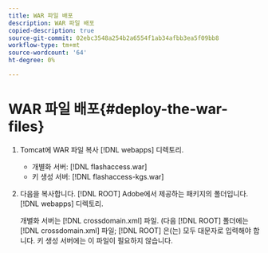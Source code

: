 ```yaml
---
title: WAR 파일 배포
description: WAR 파일 배포
copied-description: true
source-git-commit: 02ebc3548a254b2a6554f1ab34afbb3ea5f09bb8
workflow-type: tm+mt
source-wordcount: '64'
ht-degree: 0%

---
```


# WAR 파일 배포{#deploy-the-war-files}

1. Tomcat에 WAR 파일 복사 [!DNL webapps] 디렉토리.

   * 개별화 서버: [!DNL flashaccess.war]
   * 키 생성 서버: [!DNL flashaccess-kgs.war]

1. 다음을 복사합니다. [!DNL ROOT] Adobe에서 제공하는 패키지의 폴더입니다. [!DNL webapps] 디렉토리.

   개별화 서버는 [!DNL crossdomain.xml] 파일. (다음 [!DNL ROOT] 폴더에는 [!DNL crossdomain.xml] 파일; [!DNL ROOT] 은(는) 모두 대문자로 입력해야 합니다. 키 생성 서버에는 이 파일이 필요하지 않습니다.

